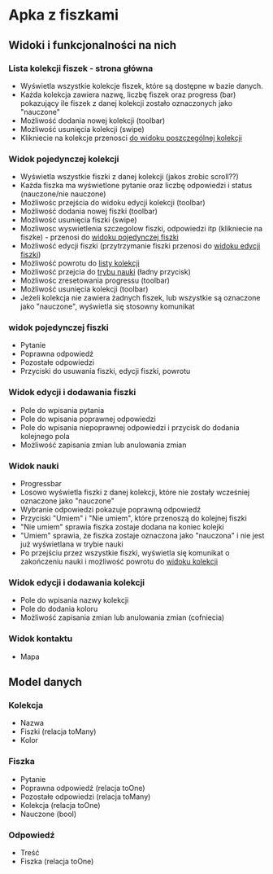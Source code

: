 # Apka z fiszkami

##  Widoki i funkcjonalności na nich

### Lista kolekcji fiszek - strona główna
- Wyświetla wszystkie kolekcje fiszek, które są dostępne w bazie danych.
- Każda kolekcja zawiera nazwę, liczbę fiszek oraz progress (bar) pokazujący ile fiszek z danej kolekcji zostało oznaczonych jako "nauczone"
- Możliwość dodania nowej kolekcji (toolbar)
- Możliwość usunięcia kolekcji (swipe)
- Klikniecie na kolekcje przenosci [do widoku poszczególnej kolekcji](#widok-pojedynczej-kolekcji)

### Widok pojedynczej kolekcji
- Wyświetla wszystkie fiszki z danej kolekcji (jakos zrobic scroll??)
- Każda fiszka ma wyświetlone pytanie oraz liczbę odpowiedzi i status (nauczone/nie nauczone)
- Możliwośc przejścia do widoku edycji kolekcji (toolbar)
- Możliwość dodania nowej fiszki (toolbar)
- Możliwość usunięcia fiszki (swipe)
- Mozliwosc wyswietlenia szczegolow fiszki, odpowiedzi itp (klikniecie na fiszke) - przenosi do [widoku pojedynczej fiszki](#widok-pojedynczej-fiszki)
- Możliwość edycji fiszki (przytrzymanie fiszki przenosi do [widoku edycji fiszki](#widok-edycji-i-dodawania-fiszki))
- Możliwość powrotu do [listy kolekcji](#lista-kolekcji-fiszek---strona-główna)
- Możliwość przejcia do [trybu nauki](#widok-nauki) (ładny przycisk)
- Możliwośc zresetowania progressu (toolbar)
- Możliwość usunięcia kolekcji (toolbar)
- Jeżeli kolekcja nie zawiera żadnych fiszek, lub wszystkie są oznaczone jako "nauczone", wyświetla się stosowny komunikat

### widok pojedynczej fiszki
- Pytanie
- Poprawna odpowiedź
- Pozostałe odpowiedzi
- Przyciski do usuwania fiszki, edycji fiszki, powrotu 

### Widok edycji i dodawania fiszki
- Pole do wpisania pytania
- Pole do wpisania poprawnej odpowiedzi
- Pole do wpisania niepoprawnej odpowiedzi i przycisk do dodania kolejnego pola
- Możliwość zapisania zmian lub anulowania zmian

### Widok nauki
- Progressbar
- Losowo wyświetla fiszki z danej kolekcji, które nie zostały wcześniej oznaczone jako "nauczone"
- Wybranie odpowiedzi pokazuje poprawną odpowiedź
- Przyciski "Umiem" i "Nie umiem", które przenoszą do kolejnej fiszki
- "Nie umiem" sprawia fiszka zostaje dodana na koniec kolejki
- "Umiem" sprawia, że fiszka zostaje oznaczona jako "nauczona" i nie jest już wyświetlana w trybie nauki
- Po przejściu przez wszystkie fiszki, wyświetla się komunikat o zakończeniu nauki i możliwość powrotu do [widoku kolekcji](#widok-pojedynczej-kolekcji)

### Widok edycji i dodawania kolekcji
- Pole do wpisania nazwy kolekcji
- Pole do dodania koloru
- Możliwość zapisania zmian lub anulowania zmian (cofniecia)

### Widok kontaktu 
- Mapa

## Model danych

### Kolekcja
- Nazwa
- Fiszki (relacja toMany)
- Kolor

### Fiszka
- Pytanie
- Poprawna odpowiedź (relacja toOne)
- Pozostałe odpowiedzi (relacja toMany)
- Kolekcja (relacja toOne)
- Nauczone (bool)

### Odpowiedź
- Treść
- Fiszka (relacja toOne)
